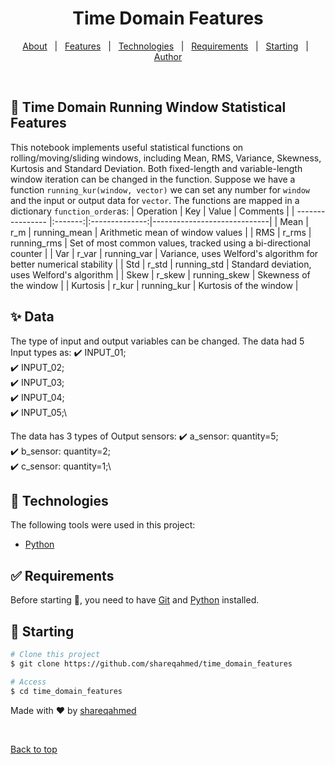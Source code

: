 <h1 align="center">Time Domain Features</h1>



<p align="center">
  <a href="#dart-about">About</a> &#xa0; | &#xa0; 
  <a href="#sparkles-features">Features</a> &#xa0; | &#xa0;
  <a href="#rocket-technologies">Technologies</a> &#xa0; | &#xa0;
  <a href="#white_check_mark-requirements">Requirements</a> &#xa0; | &#xa0;
  <a href="#checkered_flag-starting">Starting</a> &#xa0; | &#xa0;
  <a href="https://github.com/shareqahmed" target="_blank">Author</a>
</p>

<br>

## :dart: Time Domain Running Window Statistical Features  ##
This notebook implements useful statistical functions on rolling/moving/sliding windows, including Mean, RMS, Variance, Skewness, Kurtosis and Standard Deviation. Both fixed-length and variable-length window iteration can be changed in the function. Suppose we have a function `running_kur(window, vector)` we can set any number for `window` and the input or output data for `vector`. The functions are mapped in a dictionary `function_order`as:
| Operation        | Key     | Value          | Comments |
| ---------------- |:-------:|:--------------:|-----------------------------|
| Mean             | r_m     | running_mean   | Arithmetic mean of window values |
| RMS              | r_rms   | running_rms    | Set of most common values, tracked using a bi-directional counter |
| Var              | r_var   | running_var    | Variance, uses Welford's algorithm for better numerical stability |
| Std              | r_std   | running_std    | Standard deviation, uses Welford's algorithm |
| Skew             | r_skew  | running_skew   | Skewness of the window |
| Kurtosis         | r_kur   | running_kur    | Kurtosis of the window |


## :sparkles: Data  ##
The type of input and output variables can be changed. 
The data had 5 Input types as:
:heavy_check_mark: INPUT_01;\
:heavy_check_mark: INPUT_02;\
:heavy_check_mark: INPUT_03;\
:heavy_check_mark: INPUT_04;\
:heavy_check_mark: INPUT_05;\

The data has 3 types of Output sensors:
:heavy_check_mark: a_sensor: quantity=5;\
:heavy_check_mark: b_sensor: quantity=2;\
:heavy_check_mark: c_sensor: quantity=1;\

## :rocket: Technologies ##

The following tools were used in this project:

- [Python](https://www.python.org/)


## :white_check_mark: Requirements ##

Before starting :checkered_flag:, you need to have [Git](https://git-scm.com) and [Python](https://www.python.org/) installed.

## :checkered_flag: Starting ##

```bash
# Clone this project
$ git clone https://github.com/shareqahmed/time_domain_features

# Access
$ cd time_domain_features

```

Made with :heart: by <a href="https://github.com/shareqahmed" target="_blank">shareqahmed</a>

&#xa0;

<a href="#top">Back to top</a>
